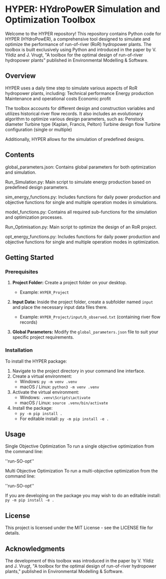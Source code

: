 
# HYPER: HYdroPowER Simulation and Optimization Toolbox

Welcome to the HYPER repository! This repository contains Python code for HYPER (HYdroPowER), a comprehensive tool designed to simulate and optimize the performance of run-of-river (RoR) hydropower plants. The toolbox is built exclusively using Python and introduced in the paper by V. Yildiz and J. Vrugt, "A toolbox for the optimal design of run-of-river hydropower plants" published in Environmental Modelling &amp; Software.

## Overview 

HYPER uses a daily time step to simulate various aspects of RoR hydropower plants, including:
Technical performance
Energy production
Maintenance and operational costs
Economic profit

The toolbox accounts for different design and construction variables and utilizes historical river flow records. It also includes an evolutionary algorithm to optimize various design parameters, such as:
Penstock diameter
Turbine type (Kaplan, Francis, Pelton)
Turbine design flow
Turbine configuration (single or multiple)

Additionally, HYPER allows for the simulation of predefined designs.

## Contents

global_parameters.json: Contains global parameters for both optimization and simulation.

Run_Simulation.py: Main script to simulate energy production based on predefined design parameters.

sim_energy_functions.py: Includes functions for daily power production and objective functions for single and multiple operation modes in simulations.

model_functions.py: Contains all required sub-functions for the simulation and optimization processes.

Run_Optimisation.py: Main script to optimize the design of an RoR project.

opt_energy_functions.py: Includes functions for daily power production and objective functions for single and multiple operation modes in optimization.

## Getting Started

### Prerequisites

1. **Project Folder:** Create a project folder on your desktop.
   - Example: `HYPER_Project`
   
2. **Input Data:** Inside the project folder, create a subfolder named `input` and place the necessary input data files there.
   - Example: `HYPER_Project/input/b_observed.txt` (containing river flow records)

3. **Global Parameters:** Modify the `global_parameters.json` file to suit your specific project requirements.

### Installation

To install the HYPER package:

1. Navigate to the project directory in your command line interface.
2. Create a virtual environment:
   - Windows: `py -m venv .venv`
   - macOS / Linux: `python3 -m venv .venv`
3. Activate the virtual environment:
   - Windows: `.venv\Scripts\activate`
   - macOS / Linux: `source .venv/bin/activate`
4. Install the package:
   - `py -m pip install .`
   - For editable install: `py -m pip install -e .`

## Usage

Single Objective Optimization
To run a single objective optimization from the command line:

''run-SO-opt''

Multi Objective Optimization
To run a multi-objective optimization from the command line:

''run-SO-opt''

If you are developing on the package you may wish to do an editable install: `py -m pip install -e .`


## License
This project is licensed under the MIT License - see the LICENSE file for details.

## Acknowledgments
The development of this toolbox was introduced in the paper by V. Yildiz and J. Vrugt, "A toolbox for the optimal design of run-of-river hydropower plants," published in Environmental Modelling &amp; Software.


